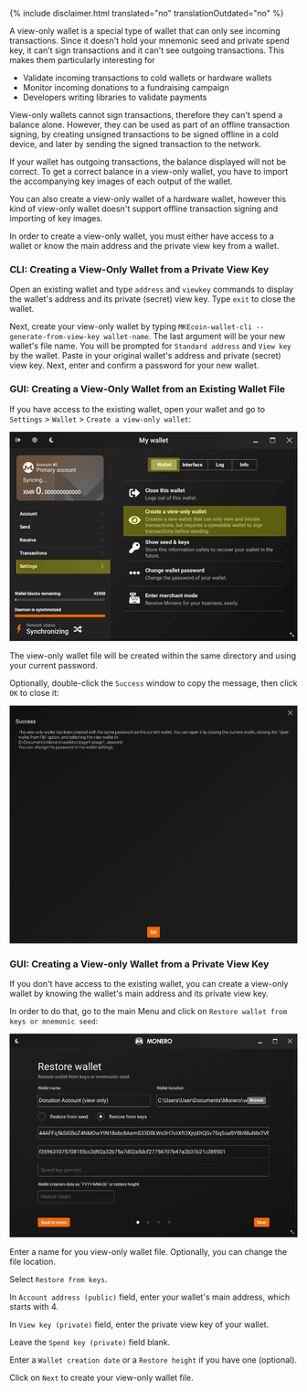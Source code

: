 {% include disclaimer.html translated="no" translationOutdated="no" %}

A view-only wallet is a special type of wallet that can only see incoming transactions. Since it doesn't hold your mnemonic seed and private spend key, it can't sign transactions and it can't see outgoing transactions. This makes them particularly interesting for

* Validate incoming transactions to cold wallets or hardware wallets
* Monitor incoming donations to a fundraising campaign
* Developers writing libraries to validate payments

View-only wallets cannot sign transactions, therefore they can't spend a balance alone. However, they can be used as part of an offline transaction signing, by creating unsigned transactions to be signed offline in a cold device, and later by sending the signed transaction to the network.

If your wallet has outgoing transactions, the balance displayed will not be correct. To get a correct balance in a view-only wallet, you have to import the accompanying key images of each output of the wallet.

You can also create a view-only wallet of a hardware wallet, however this kind of view-only wallet doesn't support offline transaction signing and importing of key images.

In order to create a view-only wallet, you must either have access to a wallet or know the main address and the private view key from a wallet.

### CLI: Creating a View-Only Wallet from a Private View Key

Open an existing wallet and type `address` and `viewkey` commands to display the wallet's address and its private (secret) view key. Type `exit` to close the wallet.

Next, create your view-only wallet by typing `MKEcoin-wallet-cli --generate-from-view-key wallet-name`. The last argument will be your new wallet's file name. You will be prompted for `Standard address` and `View key` by the wallet. Paste in your original wallet's address and private (secret) view key. Next, enter and confirm a password for your new wallet.

### GUI: Creating a View-Only Wallet from an Existing Wallet File

If you have access to the existing wallet, open your wallet and go to `Settings` > `Wallet` > `Create a view-only wallet`:

![settings](/img/resources/user-guides/en/view-only/settings.png)

The view-only wallet file will be created within the same directory and using your current password.

Optionally, double-click the `Success` window to copy the message, then click `OK` to close it:

![Success](/img/resources/user-guides/en/view-only/Success.png)

### GUI: Creating a View-only Wallet from a Private View Key

If you don't have access to the existing wallet, you can create a view-only wallet by knowing the wallet's main address and its private view key.

In order to do that, go to the main Menu and click on `Restore wallet from keys or mnemonic seed`:

![restore-view-only](/img/resources/user-guides/en/view-only/restore-view-only.png)

Enter a name for you view-only wallet file. Optionally, you can change the file location.

Select `Restore from keys`.

In `Account address (public)` field, enter your wallet's main address, which starts with 4.

In `View key (private)` field, enter the private view key of your wallet.

Leave the `Spend key (private)` field blank.

Enter a `Wallet creation date` or a `Restore height` if you have one (optional).

Click on `Next` to create your view-only wallet file.
